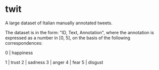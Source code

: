 # twit
A large dataset of Italian manually annotated tweets.

The dataset is in the form: "ID, Text, Annotation", where the annotation is expressed as a number in [0, 5], on the basis of the following correspondences:

0 | happiness

1 | trust
2 | sadness
3 | anger
4 | fear
5 | disgust

